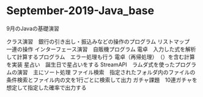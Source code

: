 # September-2019-Java_base
9月のJavaの基礎演習

クラス演習　銀行の引き出し・振込みなどの操作のプログラム
リストマップ　一連の操作
インターフェース演習　自販機プログラム
電卓　入力した式を解析して計算するプログラム　エラー処理も行う
電卓（再帰処理）　（）を含む計算を実装
星占い　誕生日で星占いをする
StreamAPI　ラムダ式を使ったプログラムの演習　主にソート処理
ファイル検索　指定されたフォルダ内のファイルの条件検索とファイル内の文を1行ごとに検索して出力
ガチャ課題　10連ガチャを想定して指定した確率で出力する
